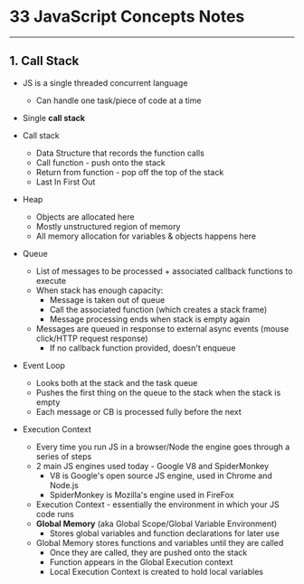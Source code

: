 # 33 JavaScript Concepts Notes
----------------------------

## 1. Call Stack

- JS is a single threaded concurrent language
    - Can handle one task/piece of code at a time
- Single **call stack**

- Call stack
    - Data Structure that records the function calls
    - Call function - push onto the stack
    - Return from function - pop off the top of the stack
    - Last In First Out

- Heap
    - Objects are allocated here
    - Mostly unstructured region of memory
    - All memory allocation for variables & objects happens here

- Queue
    - List of messages to be processed + associated callback functions to execute
    - When stack has enough capacity:
        - Message is taken out of queue
        - Call the associated function (which creates a stack frame)
        - Message processing ends when stack is empty again
    - Messages are queued in response to external async events (mouse click/HTTP request response)
        - If no callback function provided, doesn't enqueue

- Event Loop
    - Looks both at the stack and the task queue
    - Pushes the first thing on the queue to the stack when the stack is empty
    - Each message or CB is processed fully before the next

- Execution Context
    - Every time you run JS in a browser/Node the engine goes through a series of steps
    - 2 main JS engines used today - Google V8 and SpiderMonkey
        - V8 is Google's open source JS engine, used in Chrome and Node.js
        - SpiderMonkey is Mozilla's engine used in FireFox
    - Execution Context - essentially the environment in which your JS code runs
    - **Global Memory** (aka Global Scope/Global Variable Environment)
        - Stores global variables and function declarations for later use
    - Global Memory stores functions and variables until they are called
        - Once they are called, they are pushed onto the stack
        - Function appears in the Global Execution context
        - Local Execution Context is created to hold local variables

